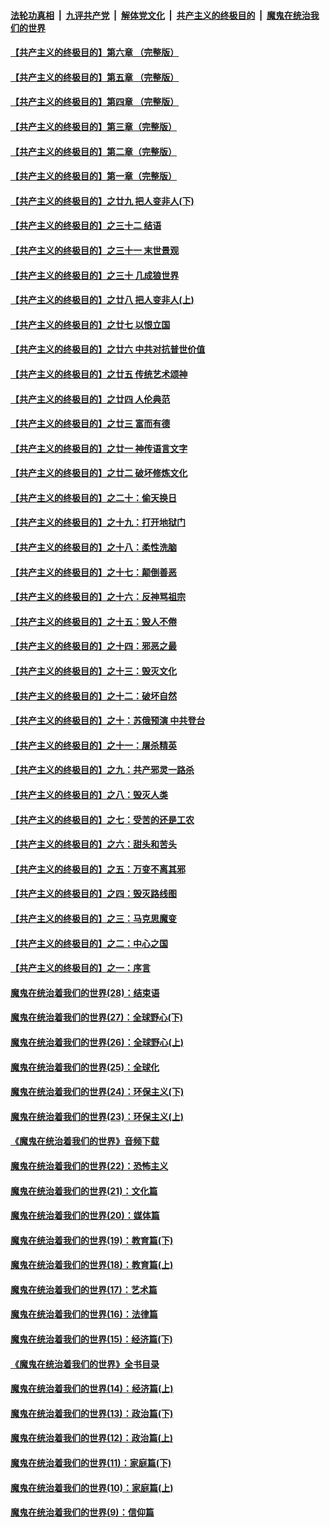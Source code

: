 ####  [法轮功真相](../../../../basic/blob/master/README.md?t=04151801) &nbsp;|&nbsp; [九评共产党](../../../../9ping.md/blob/master/README.md?t=04151801) &nbsp;|&nbsp; [解体党文化](../../../../jtdwh.md/blob/master/README.md?t=04151801)  &nbsp;|&nbsp; [共产主义的终极目的](../../../../gczydzjmd.md/blob/master/README.md?t=04151801) &nbsp;|&nbsp; [魔鬼在统治我们的世界](../../../../mgztzwmdsj.md/blob/master/README.md?t=04151801) 

#### [【共产主义的终极目的】第六章 （完整版）](../pages/nsc422/n11428913.md?t=04151801) 

#### [【共产主义的终极目的】第五章 （完整版）](../pages/nsc422/n11428912.md?t=04151801) 

#### [【共产主义的终极目的】第四章 （完整版）](../pages/nsc422/n11428907.md?t=04151801) 

#### [【共产主义的终极目的】第三章（完整版）](../pages/nsc422/n11428848.md?t=04151801) 

#### [【共产主义的终极目的】第二章（完整版）](../pages/nsc422/n11428831.md?t=04151801) 

#### [【共产主义的终极目的】第一章（完整版）](../pages/nsc422/n11417651.md?t=04151801) 

#### [【共产主义的终极目的】之廿九 把人变非人(下)](../pages/nsc422/n11344140.md?t=04151801) 

#### [【共产主义的终极目的】之三十二 结语](../pages/nsc422/n11360535.md?t=04151801) 

#### [【共产主义的终极目的】之三十一 末世景观](../pages/nsc422/n11351129.md?t=04151801) 

#### [【共产主义的终极目的】之三十 几成狼世界](../pages/nsc422/n11348280.md?t=04151801) 

#### [【共产主义的终极目的】之廿八 把人变非人(上)](../pages/nsc422/n11340492.md?t=04151801) 

#### [【共产主义的终极目的】之廿七 以恨立国](../pages/nsc422/n11336944.md?t=04151801) 

#### [【共产主义的终极目的】之廿六 中共对抗普世价值](../pages/nsc422/n11324785.md?t=04151801) 

#### [【共产主义的终极目的】之廿五 传统艺术颂神](../pages/nsc422/n11296396.md?t=04151801) 

#### [【共产主义的终极目的】之廿四 人伦典范](../pages/nsc422/n11296397.md?t=04151801) 

#### [【共产主义的终极目的】之廿三 富而有德](../pages/nsc422/n11283598.md?t=04151801) 

#### [【共产主义的终极目的】之廿一 神传语言文字](../pages/nsc422/n11263265.md?t=04151801) 

#### [【共产主义的终极目的】之廿二 破坏修炼文化](../pages/nsc422/n11245728.md?t=04151801) 

#### [【共产主义的终极目的】之二十：偷天换日](../pages/nsc422/n11238846.md?t=04151801) 

#### [【共产主义的终极目的】之十九：打开地狱门](../pages/nsc422/n11206376.md?t=04151801) 

#### [【共产主义的终极目的】之十八：柔性洗脑](../pages/nsc422/n11199994.md?t=04151801) 

#### [【共产主义的终极目的】之十七：颠倒善恶](../pages/nsc422/n11179782.md?t=04151801) 

#### [【共产主义的终极目的】之十六：反神骂祖宗](../pages/nsc422/n11166798.md?t=04151801) 

#### [【共产主义的终极目的】之十五：毁人不倦](../pages/nsc422/n11166792.md?t=04151801) 

#### [【共产主义的终极目的】之十四：邪恶之最](../pages/nsc422/n11150249.md?t=04151801) 

#### [【共产主义的终极目的】之十三：毁灭文化](../pages/nsc422/n11135227.md?t=04151801) 

#### [【共产主义的终极目的】之十二：破坏自然](../pages/nsc422/n11135214.md?t=04151801) 

#### [【共产主义的终极目的】之十：苏俄预演 中共登台](../pages/nsc422/n11118424.md?t=04151801) 

#### [【共产主义的终极目的】之十一：屠杀精英](../pages/nsc422/n11118442.md?t=04151801) 

#### [【共产主义的终极目的】之九：共产邪灵一路杀](../pages/nsc422/n11114139.md?t=04151801) 

#### [【共产主义的终极目的】之八：毁灭人类](../pages/nsc422/n11108503.md?t=04151801) 

#### [【共产主义的终极目的】之七：受苦的还是工农](../pages/nsc422/n11101809.md?t=04151801) 

#### [【共产主义的终极目的】之六：甜头和苦头](../pages/nsc422/n11096971.md?t=04151801) 

#### [【共产主义的终极目的】之五：万变不离其邪](../pages/nsc422/n11091285.md?t=04151801) 

#### [【共产主义的终极目的】之四：毁灭路线图](../pages/nsc422/n11086284.md?t=04151801) 

#### [【共产主义的终极目的】之三：马克思魔变](../pages/nsc422/n11061941.md?t=04151801) 

#### [【共产主义的终极目的】之二：中心之国](../pages/nsc422/n11047728.md?t=04151801) 

#### [【共产主义的终极目的】之一：序言](../pages/nsc422/n11086077.md?t=04151801) 

#### [魔鬼在统治着我们的世界(28)：结束语](../pages/nsc422/n10936246.md?t=04151801) 

#### [魔鬼在统治着我们的世界(27)：全球野心(下)](../pages/nsc422/n10928319.md?t=04151801) 

#### [魔鬼在统治着我们的世界(26)：全球野心(上)](../pages/nsc422/n10900318.md?t=04151801) 

#### [魔鬼在统治着我们的世界(25)：全球化](../pages/nsc422/n10788205.md?t=04151801) 

#### [魔鬼在统治着我们的世界(24)：环保主义(下)](../pages/nsc422/n10695307.md?t=04151801) 

#### [魔鬼在统治着我们的世界(23)：环保主义(上)](../pages/nsc422/n10688613.md?t=04151801) 

#### [《魔鬼在统治着我们的世界》音频下载](../pages/nsc422/n10635553.md?t=04151801) 

#### [魔鬼在统治着我们的世界(22)：恐怖主义](../pages/nsc422/n10614727.md?t=04151801) 

#### [魔鬼在统治着我们的世界(21)：文化篇](../pages/nsc422/n10597706.md?t=04151801) 

#### [魔鬼在统治着我们的世界(20)：媒体篇](../pages/nsc422/n10586579.md?t=04151801) 

#### [魔鬼在统治着我们的世界(19)：教育篇(下)](../pages/nsc422/n10564808.md?t=04151801) 

#### [魔鬼在统治着我们的世界(18)：教育篇(上)](../pages/nsc422/n10526970.md?t=04151801) 

#### [魔鬼在统治着我们的世界(17)：艺术篇](../pages/nsc422/n10499093.md?t=04151801) 

#### [魔鬼在统治着我们的世界(16)：法律篇](../pages/nsc422/n10485969.md?t=04151801) 

#### [魔鬼在统治着我们的世界(15)：经济篇(下)](../pages/nsc422/n10469975.md?t=04151801) 

#### [《魔鬼在统治着我们的世界》全书目录](../pages/nsc422/n10464261.md?t=04151801) 

#### [魔鬼在统治着我们的世界(14)：经济篇(上)](../pages/nsc422/n10457370.md?t=04151801) 

#### [魔鬼在统治着我们的世界(13)：政治篇(下)](../pages/nsc422/n10448270.md?t=04151801) 

#### [魔鬼在统治着我们的世界(12)：政治篇(上)](../pages/nsc422/n10444576.md?t=04151801) 

#### [魔鬼在统治着我们的世界(11)：家庭篇(下)](../pages/nsc422/n10440961.md?t=04151801) 

#### [魔鬼在统治着我们的世界(10)：家庭篇(上)](../pages/nsc422/n10435448.md?t=04151801) 

#### [魔鬼在统治着我们的世界(9)：信仰篇](../pages/nsc422/n10432159.md?t=04151801) 

